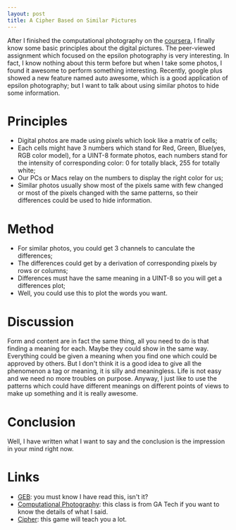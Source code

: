 ```yaml
---
layout: post
title: A Cipher Based on Similar Pictures
---
```


After I finished the computational photography on the [coursera](https://www.coursera.org/), I finally know some basic principles about the digital pictures. The peer-viewed assignment which focused on the epsilon photography is very interesting. In fact, I know nothing about this term before but when I take some photos, I found it awesome to perform something interesting. Recently, google plus showed a new feature named auto awesome, which is a good application of epsilon photography; but I want to talk about using similar photos to hide some information.

# Principles

- Digital photos are made using pixels which look like a matrix of cells;
- Each cells might have 3 numbers which stand for Red, Green, Blue(yes, RGB color model), for a UINT-8 formate photos, each numbers stand for the intensity of corresponding color: 0 for totally black, 255 for totally white;
- Our PCs or Macs relay on the numbers to display the right color for us;
- Similar photos usually show most of the pixels same with few changed or most of the pixels changed with the same patterns, so their differences could be used to hide information.

# Method

- For similar photos, you could get 3 channels to canculate the differences;
- The differences could get by a derivation of corresponding pixels by rows or columns;
- Differences must have the same meaning in a UINT-8 so you will get a differences plot;
- Well, you could use this to plot the words you want.

# Discussion

Form and content are in fact the same thing, all you need to do is that finding a meaning for each. Maybe they could show in the same way. Everything could be given a meaning when you find one which could be approved by others. But I don't think it is a good idea to give all the phenomenon a tag or meaning, it is silly and meaningless. Life is not easy and we need no more troubles on purpose. Anyway, I just like to use the patterns which could have different meanings on different points of views to make up something and it is really awesome.

# Conclusion

Well, I have written what I want to say and the conclusion is the impression in your mind right now.

# Links

- [GEB](http://en.wikipedia.org/wiki/G%C3%B6del,_Escher,_Bach): you must know I have read this, isn't it?
- [Computational Photography](http://compphotography.wordpress.com/): this class is from GA Tech if you want to know the details of what I said.
- [Cipher](http://www.gamemastertips.com/cipher/cipher.htm): this game will teach you a lot.